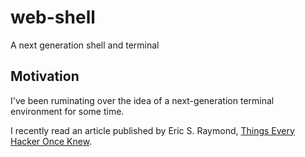# web-shell
A next generation shell and terminal

## Motivation

I've been ruminating over the idea of a next-generation terminal environment for some time.

I recently read an article published by Eric S. Raymond, [Things Every Hacker Once Knew](http://www.catb.org/~esr/faqs/things-every-hacker-once-knew/). 
